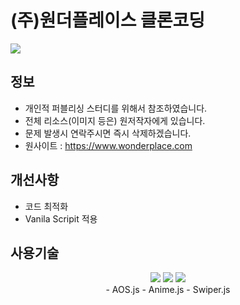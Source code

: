 # (주)원더플레이스 클론코딩

<img src="https://github.com/user-attachments/assets/97f86a88-31b7-44c5-8c21-98fef2532508">

## 정보

- 개인적 퍼블리싱 스터디를 위해서 참조하였습니다.
- 전체 리소스(이미지 등은) 원저작자에게 있습니다.
- 문제 발생시 연락주시면 즉시 삭제하겠습니다.
- 원사이트 : https://www.wonderplace.com

## 개선사항

- 코드 최적화
- Vanila Scripit 적용

## 사용기술
<div style="margin: 0 auto; text-align: center;" align="center">
  <img src="https://img.shields.io/badge/HTML5-E34F26?style=for-the-badge&logo=HTML5&logoColor=white">
  <img src="https://img.shields.io/badge/CSS3-1572B6?style=for-the-badge&logo=CSS3&logoColor=white">
  <img src="https://img.shields.io/badge/Javascript-F7DF1E?style=for-the-badge&logo=Javascript&logoColor=white">
  <br/>
  - AOS.js
  - Anime.js
  - Swiper.js
</div>
